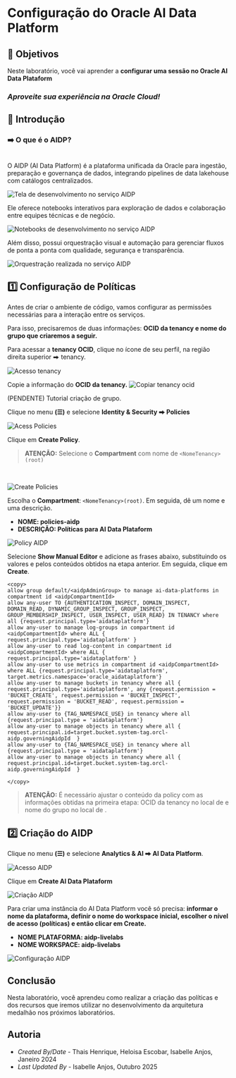 # Configuração do Oracle AI Data Platform

## 🎯 **Objetivos**

Neste laboratório, você vai aprender a **configurar uma sessão no Oracle AI Data Plataform**

### _**Aproveite sua experiência na Oracle Cloud!**_

## 📌 Introdução

### ➡️ **O que é o AIDP?**

<br>
O AIDP (AI Data Platform) é a plataforma unificada da Oracle para ingestão, preparação e governança de dados, integrando pipelines de data lakehouse com catálogos centralizados.

![Tela de desenvolvimento no serviço AIDP](images/aidp-developer-exp.png)

Ele oferece notebooks interativos para exploração de dados e colaboração entre equipes técnicas e de negócio.

![Notebooks de desenvolvimento no serviço AIDP](images/aidp-notebooks.png)

Além disso, possui orquestração visual e automação para gerenciar fluxos de ponta a ponta com qualidade, segurança e transparência.

![Orquestração realizada no serviço AIDP](images/aidp-orchestration.png)

## 1️⃣ Configuração de Políticas

Antes de criar o ambiente de código, vamos configurar as permissões necessárias para a interação entre os serviços.

Para isso, precisaremos de duas informações: **OCID da tenancy e nome do grupo que criaremos a seguir.**

Para acessar a **tenancy OCID**, clique no ícone de seu perfil, na região direita superior ⮕ tenancy.

![Acesso tenancy](images/tenancy-ocid.png)

Copie a informação do **OCID da tenancy.**
![Copiar tenancy ocid](images/copy-tenancy.png)

(PENDENTE) Tutorial criação de grupo.

Clique no menu **(☰)** e selecione **Identity & Security ⮕ Policies**

![Acess Policies](images/acess-policies.png)

Clique em **Create Policy**. 
> **ATENÇÃO:** Selecione o **Compartment** com nome de ```<NomeTenancy>(root)```
<br> 
  
![Create Policies](images/create-policies.png)

Escolha o **Compartment**: ```<NomeTenancy>(root)```. Em seguida, dê um nome e uma descrição.
 - **NOME: policies-aidp** 
 - **DESCRIÇÃO: Políticas para AI Data Plataform**

![Policy AIDP](images/root-policies.png)

Selecione **Show Manual Editor** e adicione as frases abaixo, substituindo os valores <aidpAdminGroup> e <aidpCompartmentId> pelos conteúdos obtidos na etapa anterior. Em seguida, clique em **Create**.

    <copy>  
    allow group default/<aidpAdminGroup> to manage ai-data-platforms in compartment id <aidpCompartmentId>
    allow any-user TO {AUTHENTICATION_INSPECT, DOMAIN_INSPECT, DOMAIN_READ, DYNAMIC_GROUP_INSPECT, GROUP_INSPECT, GROUP_MEMBERSHIP_INSPECT, USER_INSPECT, USER_READ} IN TENANCY where all {request.principal.type='aidataplatform'}
    allow any-user to manage log-groups in compartment id <aidpCompartmentId> where ALL { request.principal.type='aidataplatform' }
    allow any-user to read log-content in compartment id <aidpCompartmentId> where ALL { request.principal.type='aidataplatform' }
    allow any-user to use metrics in compartment id <aidpCompartmentId> where ALL {request.principal.type='aidataplatform', target.metrics.namespace='oracle_aidataplatform'}
    allow any-user to manage buckets in tenancy where all { request.principal.type='aidataplatform', any {request.permission = 'BUCKET_CREATE', request.permission = 'BUCKET_INSPECT', request.permission = 'BUCKET_READ', request.permission = 'BUCKET_UPDATE'}}
    allow any-user to {TAG_NAMESPACE_USE} in tenancy where all {request.principal.type = 'aidataplatform'}
    allow any-user to manage objects in tenancy where all { request.principal.id=target.bucket.system-tag.orcl-aidp.governingAidpId  }
    allow any-user to {TAG_NAMESPACE_USE} in tenancy where all {request.principal.type = 'aidataplatform'}
    allow any-user to manage objects in tenancy where all { request.principal.id=target.bucket.system-tag.orcl-aidp.governingAidpId  }

    </copy>  

<!-- Separador -->
> **ATENÇÃO:** É necessário ajustar o conteúdo da policy com as informações obtidas na primeira etapa: OCID da tenancy no local de <aidpCompartmentId> e nome do grupo no local de <aidpAdminGroup>.


## 2️⃣ Criação do AIDP
Clique no menu **(☰)** e selecione **Analytics & AI ⮕ AI Data Platform**.

![Acesso AIDP](images/acesso-aidp.png)

Clique em **Create AI Data Plataform**

![Criação AIDP](images/aidp-criacao.png)

Para criar uma instância do AI Data Platform você só precisa: **informar o nome da plataforma, definir o nome do workspace inicial, escolher o nível de acesso (políticas) e então clicar em Create.**

 - **NOME PLATAFORMA: aidp-livelabs** 
 - **NOME WORKSPACE: aidp-livelabs**

![Configuração AIDP](images/config-aidp.png)

## Conclusão

Nesta laboratório, você aprendeu como realizar a criação das políticas e dos recursos que iremos utilizar no desenvolvimento da arquitetura medalhão nos próximos laboratórios.

## Autoria

- *Created By/Date* - Thais Henrique, Heloisa Escobar, Isabelle Anjos, Janeiro 2024
- *Last Updated By* - Isabelle Anjos, Outubro 2025